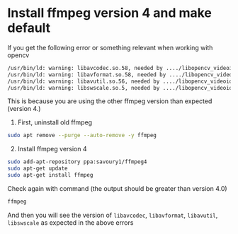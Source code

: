 # Install ffmpeg version 4 and make default

If you get the following error or something relevant when working with opencv
```bash
/usr/bin/ld: warning: libavcodec.so.58, needed by ..../libopencv_videoio.so, not found (try using -rpath or -rpath-link)
/usr/bin/ld: warning: libavformat.so.58, needed by ..../libopencv_videoio.so, not found (try using -rpath or -rpath-link)
/usr/bin/ld: warning: libavutil.so.56, needed by ..../libopencv_videoio.so, not found (try using -rpath or -rpath-link)
/usr/bin/ld: warning: libswscale.so.5, needed by ..../libopencv_videoio.so, not found (try using -rpath or -rpath-link)
```
This is because you are using the other ffmpeg version than expected (version 4.)
1. First, uninstall old ffmpeg
```bash
sudo apt remove --purge --auto-remove -y ffmpeg
```
2. Install ffmpeg version 4
```bash
sudo add-apt-repository ppa:savoury1/ffmpeg4
sudo apt-get update
sudo apt-get install ffmpeg
```

Check again with command (the output should be greater than version 4.0)
```bash
ffmpeg
```
And then you will see the version of `libavcodec`, `libavformat`, `libavutil`, `libswscale` as expected in the above errors